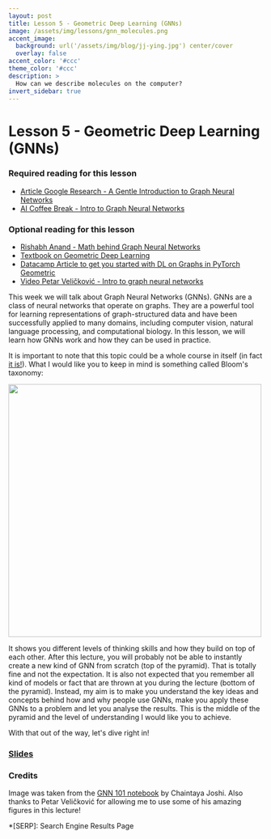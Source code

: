 ```yaml
---
layout: post
title: Lesson 5 - Geometric Deep Learning (GNNs)
image: /assets/img/lessons/gnn_molecules.png
accent_image: 
  background: url('/assets/img/blog/jj-ying.jpg') center/cover
  overlay: false
accent_color: '#ccc'
theme_color: '#ccc'
description: >
  How can we describe molecules on the computer?
invert_sidebar: true
---
```


# Lesson 5 - Geometric Deep Learning (GNNs)

### Required reading for this lesson
- [Article Google Research - A Gentle Introduction to Graph Neural Networks](https://distill.pub/2021/gnn-intro/)
- [AI Coffee Break - Intro to Graph Neural Networks](https://www.youtube.com/watch?v=me3UsMm9QEs)

### Optional reading for this lesson
- [Rishabh Anand - Math behind Graph Neural Networks](https://rish-16.github.io/posts/gnn-math/)
- [Textbook on Geometric Deep Learning](https://arxiv.org/abs/2104.13478)
- [Datacamp Article to get you started with DL on Graphs in PyTorch Geometric](https://www.datacamp.com/tutorial/comprehensive-introduction-graph-neural-networks-gnns-tutorial)
- [Video Petar Veličković - Intro to graph neural networks](https://www.youtube.com/watch?v=8owQBFAHw7E)

This week we will talk about Graph Neural Networks (GNNs). GNNs are a class of neural networks that operate on graphs. They are a powerful tool for learning representations of graph-structured data and have been successfully applied to many domains, including computer vision, natural language processing, and computational biology. In this lesson, we will learn how GNNs work and how they can be used in practice.

It is important to note that this topic could be a whole course in itself (in fact [it is!](https://geometricdeeplearning.com/lectures/)). What I would like you to keep in mind is something called Bloom's taxonomy:

<img src="https://citt.ufl.edu/media/cittufledu/images/Blooms-Taxonomy.png" width=500>

It shows you different levels of thinking skills and how they build on top of each other. After this lecture, you will probably not be able to instantly create a new kind of GNN from scratch (top of the pyramid). That is totally fine and not the expectation. It is also not expected that you remember all kind of models or fact that are thrown at you during the lecture (bottom of the pyramid). Instead, my aim is to make you understand the key ideas and concepts behind how and why people use GNNs, make you apply these GNNs to a problem and let you analyse the results. This is the middle of the pyramid and the level of understanding I would like you to achieve.

With that out of the way, let's dive right in!

### [Slides](/assets/slides/04_GNNs.pdf)

### Credits

Image was taken from the [GNN 101 notebook](https://colab.research.google.com/github/chaitjo/geometric-gnn-dojo/blob/main/geometric_gnn_101.ipynb) by Chaintaya Joshi. Also thanks to Petar Veličković for allowing me to use some of his amazing figures in this lecture!


*[SERP]: Search Engine Results Page
